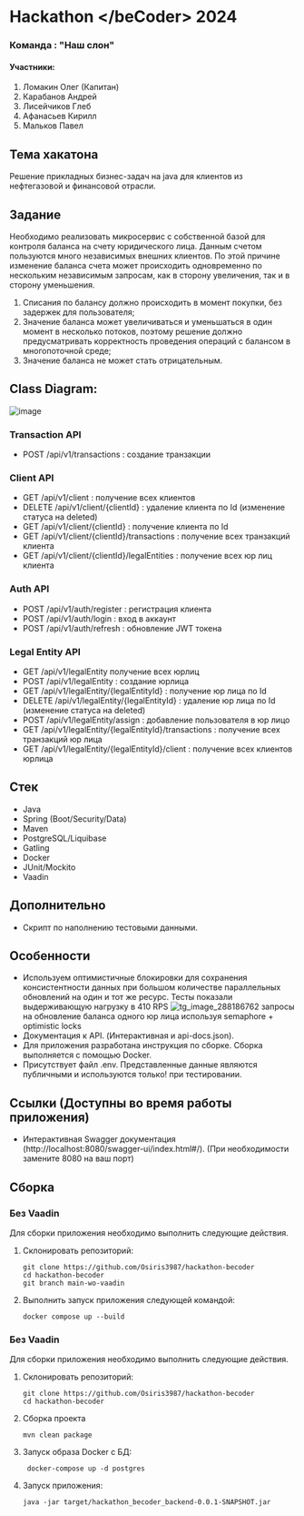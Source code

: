 # Hackathon \</beCoder> 2024
### Команда : "Наш слон"
#### Участники:
1. Ломакин Олег (Капитан)
2. Карабанов Андрей
3. Лисейчиков Глеб
4. Афанасьев Кирилл
5. Мальков Павел

## Тема хакатона
Решение прикладных бизнес-задач на java для клиентов из нефтегазовой и финансовой отрасли.

## Задание
Необходимо реализовать микросервис с собственной базой для контроля баланса на счету юридического лица.
Данным счетом пользуются много независимых внешних клиентов. По этой причине изменение баланса счета может
происходить одновременно по нескольким независимым запросам, как в сторону увеличения, так и в сторону уменьшения.

1) Списания по балансу должно происходить в момент покупки, без задержек для пользователя;
2) Значение баланса может увеличиваться и уменьшаться в один момент в несколько потоков, поэтому решение должно
   предусматривать корректность проведения операций с балансом в многопоточной среде;
3) Значение баланса не может стать отрицательным.

## Class Diagram:

![image](https://github.com/Osiris3987/bank_microservice/assets/117763292/5caf2805-f304-44bb-90dd-d6d0a6a1e575)


### Transaction API

- POST /api/v1/transactions : создание транзакции

### Client API

- GET /api/v1/client : получение всех клиентов
- DELETE /api/v1/client/{clientId} : удаление клиента по Id (изменение статуса на deleted)
- GET /api/v1/client/{clientId} : получение клиента по Id
- GET /api/v1/client/{clientId}/transactions : получение всех транзакций клиента
- GET /api/v1/client/{clientId}/legalEntities : получение всех юр лиц клиента

### Auth API

- POST /api/v1/auth/register : регистрация клиента
- POST /api/v1/auth/login : вход в аккаунт
- POST /api/v1/auth/refresh : обновление JWT токена

### Legal Entity API
- GET /api/v1/legalEntity получение всех юрлиц
- POST /api/v1/legalEntity : создание юрлица
- GET /api/v1/legalEntity/{legalEntityId} : получение юр лица по Id
- DELETE /api/v1/legalEntity/{legalEntityId} : удаление юр лица по Id (изменение статуса на deleted)
- POST /api/v1/legalEntity/assign : добавление пользователя в юр лицо
- GET /api/v1/legalEntity/{legalEntityId}/transactions : получение всех транзакций юр лица
- GET /api/v1/legalEntity/{legalEntityId}/client : получение всех клиентов юрлица

## Стек

- Java
- Spring (Boot/Security/Data)
- Maven
- PostgreSQL/Liquibase
- Gatling
- Docker
- JUnit/Mockito
- Vaadin

## Дополнительно
- Скрипт по наполнению тестовыми данными.

## Особенности
- Используем оптимистичные блокировки для сохранения консистентности данных при большом количестве параллельных
  обновлений на один и тот же ресурс. Тесты показали выдерживающую нагрузку в 410 RPS
  ![tg_image_288186762](https://github.com/Osiris3987/bank_microservice/assets/117763292/a2e3cd5c-c55a-45ce-8951-df138cdad0c3)
  запросы на обновление баланса одного юр лица используя semaphore + optimistic locks
- Документация к API. (Интерактивная и api-docs.json).
- Для приложения разработана инструкция по сборке. Сборка выполняется с помощью Docker.
- Присутствует файл .env. Представленные данные являются публичными и используются только! при тестировании.

## Ссылки (Доступны во время работы приложения)

- Интерактивная Swagger документация (http://localhost:8080/swagger-ui/index.html#/). (При необходимости замените 8080
  на ваш порт)

## Сборка
### Без Vaadin
Для сборки приложения необходимо выполнить следующие действия.

1. Склонировать репозиторий:

   ```
   git clone https://github.com/Osiris3987/hackathon-becoder
   cd hackathon-becoder
   git branch main-wo-vaadin
   ```
2. Выполнить запуск приложения следующей командой:

   ```
   docker compose up --build
   ```
### Без Vaadin
Для сборки приложения необходимо выполнить следующие действия.

1. Склонировать репозиторий:

   ```
   git clone https://github.com/Osiris3987/hackathon-becoder
   cd hackathon-becoder
   ```
2. Сборка проекта
   ```
   mvn clean package
   ```
4. Запуск образа Docker с БД:
   ```
    docker-compose up -d postgres
   ```
5. Запуск приложения:
   ```
   java -jar target/hackathon_becoder_backend-0.0.1-SNAPSHOT.jar
   ```